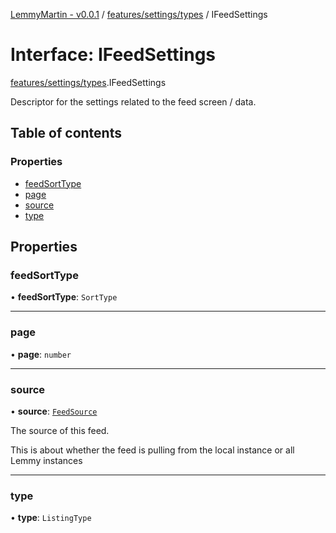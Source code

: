 [LemmyMartin - v0.0.1](../README.md) / [features/settings/types](../modules/features_settings_types.md) / IFeedSettings

# Interface: IFeedSettings

[features/settings/types](../modules/features_settings_types.md).IFeedSettings

Descriptor for the settings related to the feed
screen / data.

## Table of contents

### Properties

- [feedSortType](features_settings_types.IFeedSettings.md#feedsorttype)
- [page](features_settings_types.IFeedSettings.md#page)
- [source](features_settings_types.IFeedSettings.md#source)
- [type](features_settings_types.IFeedSettings.md#type)

## Properties

### feedSortType

• **feedSortType**: `SortType`

___

### page

• **page**: `number`

___

### source

• **source**: [`FeedSource`](../enums/features_settings_types.FeedSource.md)

The source of this feed.

This is about whether the feed is pulling from the local instance or
all Lemmy instances

___

### type

• **type**: `ListingType`
